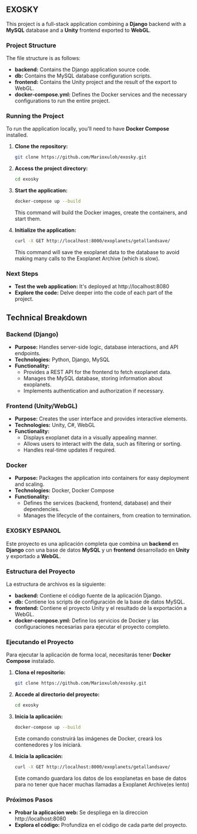 ## **EXOSKY**

This project is a full-stack application combining a **Django** backend with a **MySQL** database and a **Unity** frontend exported to **WebGL**.

### **Project Structure**

The file structure is as follows:

* **backend:** Contains the Django application source code.
* **db:** Contains the MySQL database configuration scripts.
* **frontend:** Contains the Unity project and the result of the export to WebGL.
* **docker-compose.yml:** Defines the Docker services and the necessary configurations to run the entire project.

### **Running the Project**

To run the application locally, you'll need to have **Docker Compose** installed.

1. **Clone the repository:**
   ```bash
   git clone https://github.com/Marioxuloh/exosky.git
   ```
2. **Access the project directory:**
   ```bash
   cd exosky
   ```
3. **Start the application:**
   ```bash
   docker-compose up --build
   ```
   This command will build the Docker images, create the containers, and start them.

4. **Initialize the application:**
   ```bash
   curl -X GET http://localhost:8000/exoplanets/getallandsave/
   ```
   This command will save the exoplanet data to the database to avoid making many calls to the Exoplanet Archive (which is slow).

### **Next Steps**

* **Test the web application:** It's deployed at http://localhost:8080
* **Explore the code:** Delve deeper into the code of each part of the project.

## **Technical Breakdown**

### **Backend (Django)**
* **Purpose:** Handles server-side logic, database interactions, and API endpoints.
* **Technologies:** Python, Django, MySQL
* **Functionality:**
  * Provides a REST API for the frontend to fetch exoplanet data.
  * Manages the MySQL database, storing information about exoplanets.
  * Implements authentication and authorization if necessary.

### **Frontend (Unity/WebGL)**
* **Purpose:** Creates the user interface and provides interactive elements.
* **Technologies:** Unity, C#, WebGL
* **Functionality:**
  * Displays exoplanet data in a visually appealing manner.
  * Allows users to interact with the data, such as filtering or sorting.
  * Handles real-time updates if required.

### **Docker**
* **Purpose:** Packages the application into containers for easy deployment and scaling.
* **Technologies:** Docker, Docker Compose
* **Functionality:**
  * Defines the services (backend, frontend, database) and their dependencies.
  * Manages the lifecycle of the containers, from creation to termination.

### EXOSKY ESPANOL

Este proyecto es una aplicación completa que combina un **backend** en **Django** con una base de datos **MySQL** y un **frontend** desarrollado en **Unity** y exportado a **WebGL**.

### Estructura del Proyecto

La estructura de archivos es la siguiente:

* **backend:** Contiene el código fuente de la aplicación Django.
* **db:** Contiene los scripts de configuración de la base de datos MySQL.
* **frontend:** Contiene el proyecto Unity y el resultado de la exportación a WebGL.
* **docker-compose.yml:** Define los servicios de Docker y las configuraciones necesarias para ejecutar el proyecto completo.

### Ejecutando el Proyecto

Para ejecutar la aplicación de forma local, necesitarás tener **Docker Compose** instalado.

1. **Clona el repositorio:**
   ```bash
   git clone https://github.com/Marioxuloh/exosky.git
   ```
2. **Accede al directorio del proyecto:**
   ```bash
   cd exosky
   ```
3. **Inicia la aplicación:**
   ```bash
   docker-compose up --build
   ```
   Este comando construirá las imágenes de Docker, creará los contenedores y los iniciará.

4. **Inicia la aplicación:**
   ```bash
   curl -X GET http://localhost:8000/exoplanets/getallandsave/
   ```
   Este comando guardara los datos de los exoplanetas en base de datos para no tener que hacer muchas llamadas a Exoplanet Archive(es lento)

### Próximos Pasos

* **Probar la aplicacion web:** Se despliega en la direccion http://localhost:8080 
* **Explora el código:** Profundiza en el código de cada parte del proyecto.
